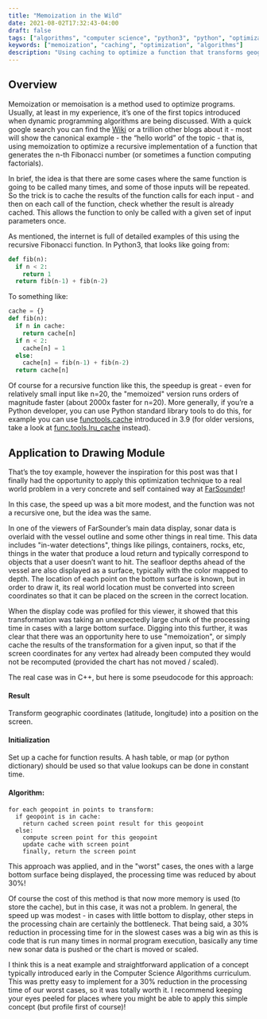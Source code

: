 ```yaml
---
title: "Memoization in the Wild"
date: 2021-08-02T17:32:43-04:00
draft: false
tags: ["algorithms", "computer science", "python3", "python", "optimization"]
keywords: ["memoization", "caching", "optimization", "algorithms"]
description: "Using caching to optimize a function that transforms geographic coordinates into screen coordinates in a real world application."
---
```


## Overview
Memoization or memoisation is a method used to optimize programs. Usually, at
least in my experience, it’s one of the first topics introduced when dynamic
programming algorithms are being discussed. With a quick google search you can
find the [Wiki](https://en.wikipedia.org/wiki/Memoization) or a trillion other
blogs about it - most will show the canonical example - the “hello world” of the
topic - that is, using memoization to optimize a recursive implementation of a
function that generates the n-th Fibonacci number (or sometimes a function
computing factorials).

In brief, the idea is that there are some cases where the same function is going
to be called many times, and some of those inputs will be repeated. So the trick
is to cache the results of the function calls for each input - and then on each
call of the function, check whether the result is already cached. This allows
the function to only be called with a given set of input parameters once. 

As mentioned, the internet is full of detailed examples of this using the
recursive Fibonacci function. In Python3, that looks like going from:
``` python
def fib(n):
  if n < 2:
    return 1
  return fib(n-1) + fib(n-2)
```

To something like:
``` python
cache = {}
def fib(n):
  if n in cache:
    return cache[n]
  if n < 2:
    cache[n] = 1
  else:
    cache[n] = fib(n-1) + fib(n-2)
  return cache[n] 
```

Of course for a recursive function like this, the speedup is great - even for
relatively small input like n=20, the "memoized" version runs orders of magnitude
faster (about 2000x faster for n=20). More generally, if you’re a Python
developer, you can use Python standard library tools to do this, for example you
can use [functools.cache](
https://docs.python.org/3/library/functools.html#functools.cache) introduced in
3.9 (for older versions, take a look at [func.tools.lru_cache](
https://docs.python.org/3/library/functools.html#functools.lru_cache) instead).

## Application to Drawing Module
That’s the toy example, however the inspiration for this post was that I finally
had the opportunity to apply this optimization technique to a real world problem
in a very concrete and self contained way at [FarSounder](www.farsounder.com)!

In this case, the speed up was a bit more modest, and the function was not a
recursive one, but the idea was the same.

In one of the viewers of FarSounder’s main data display, sonar data is overlaid
with the vessel outline and some other things in real time. This data includes
"in-water detections", things like pilings, containers, rocks, etc, things in
the water that produce a loud return and typically correspond to objects that a
user doesn’t want to hit. The seafloor depths ahead of the vessel are also
displayed as a surface, typically with the color mapped to depth. The location
of each point on the bottom surface is known, but in order to draw it, its real
world location must be converted into screen coordinates so that it can be
placed on the screen in the correct location.

When the display code was profiled for this viewer, it showed that this
transformation was taking an unexpectedly large chunk of the processing time in
cases with a large bottom surface. Digging into this further, it was clear that
there was an opportunity here to use "memoization", or simply cache the results
of the transformation for a given input, so that if the screen coordinates for
any vertex had already been computed they would not be recomputed (provided the
chart has not moved / scaled). 

The real case was in C++, but here is some pseudocode for this approach:

#### Result
Transform geographic coordinates (latitude, longitude) into a position on the screen.

#### Initialization
Set up a cache for function results. A hash table, or map (or python dictionary)
should be used so that value lookups can be done in constant time.

#### **Algorithm:**

```
for each geopoint in points to transform:
  if geopoint is in cache:
    return cached screen point result for this geopoint
  else:
    compute screen point for this geopoint
    update cache with screen point
    finally, return the screen point 
```

This approach was applied, and in the "worst" cases, the ones
with a large bottom surface being displayed, the processing time was reduced by
about 30%!

Of course the cost of this method is that now more memory is used (to store
the cache), but in this case, it was not a problem. In general, the speed up was
modest - in cases with little bottom to display, other steps in the processing
chain are certainly the bottleneck. That being said, a 30% reduction in
processing time for in the slowest cases was a big win as this is code that is
run many times in normal program execution, basically any time new sonar data is
pushed or the chart is moved or scaled.

I think this is a neat example and straightforward application of a concept
typically introduced early in the Computer Science Algorithms curriculum. This
was pretty easy to implement for a 30% reduction in the processing time of our
worst cases, so it was totally worth it. I recommend keeping your eyes peeled
for places where you might be able to apply this simple concept (but profile
first of course)!

